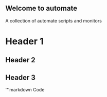 ## Welcome to automate
A collection of automate scripts and monitors

# Header 1
## Header 2
## Header 3

'''markdown
Code
